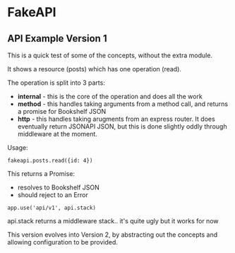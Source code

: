 # FakeAPI

## API Example Version 1 

This is a quick test of some of the concepts, without the extra module.

It shows a resource (posts) which has one operation (read).

The operation is split into 3 parts:

- **internal** - this is the core of the operation and does all the work
- **method** - this handles taking arguments from a method call, and returns a promise for Bookshelf JSON
- **http** - this handles taking arugments from an express router. It does eventually return JSONAPI JSON, but this is done slightly oddly through middleware at the moment.

Usage:

`fakeapi.posts.read({id: 4})` 

This returns a Promise:
  - resolves to Bookshelf JSON
  - should reject to an Error

`app.use('api/v1', api.stack)` 

api.stack returns a middleware stack.. it's quite ugly but it works for now


This version evolves into Version 2, by abstracting out the concepts and 
allowing configuration to be provided.

